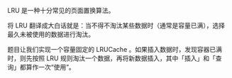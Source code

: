 LRU 是一种十分常见的页面置换算法。

将 LRU 翻译成大白话就是：当不得不淘汰某些数据时（通常是容量已满），选择最久未被使用的数据进行淘汰。

题目让我们实现一个容量固定的 LRUCache 。如果插入数据时，发现容器已满时，则先按照 LRU 规则淘汰一个数据，再将新数据插入，其中「插入」和「查询」都算作一次“使用”。

